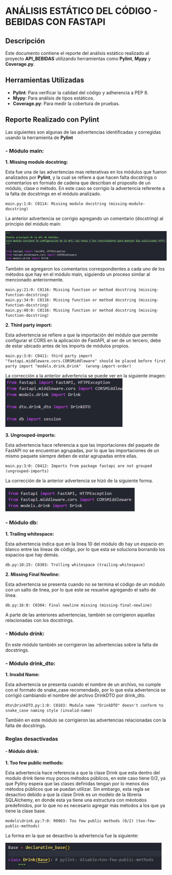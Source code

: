 # ANÁLISIS ESTÁTICO DEL CÓDIGO - BEBIDAS CON FASTAPI

## Descripción
Este documento contiene el reporte del análisis estático realizado al proyecto **API_BEBIDAS** utilizando herramientas como **Pylint**, **Mypy** y **Coverage.py**.

## Herramientas Utilizadas
- **Pylint**: Para verificar la calidad del código y adherencia a PEP 8.
- **Mypy**: Para análisis de tipos estáticos.
- **Coverage.py**: Para medir la cobertura de pruebas.

## Reporte Realizado con Pylint
Las siguientes son algunas de las advertencias identificadas y corregidas usando la herramienta de **Pylint**

### **- Módulo main:**

**1. Missing module docstring:**

Esta fue una de las advertencias mas reiterativas en los módulos que fueron analizados por **Pylint**, y la cual se refiere a que hacen falta docstrings o comentarios en formato de cadena que describan el proposito de un módulo, clase o método. En este caso se corrigio la advertencia referente a la falta de docstrings en el módulo analizado.

```
main.py:1:0: C0114: Missing module docstring (missing-module-docstring)
```

La anterior advertencia se corrigio agregando un comentario (docstring) al principio del módulo main:

![alt text](static_analysis_images/image-1.png)

También se agregaron los comentarios correspondientes a cada uno de los métodos que hay en el módulo main, siguiendo un proceso similar al mencionado anteriormente.

```
main.py:21:0: C0116: Missing function or method docstring (missing-function-docstring)
main.py:34:0: C0116: Missing function or method docstring (missing-function-docstring)
main.py:40:0: C0116: Missing function or method docstring (missing-function-docstring)
```

**2. Third party import:**

Esta advertencia se refiere a que la importación del módulo que permite configurar el CORS en la aplicación de FastAPI, al ser de un tercero, debe de estar ubicado antes de los imports de módulos propios.

```
main.py:3:0: C0411: third party import "fastapi.middleware.cors.CORSMiddleware" should be placed before first party import "models.drink.Drink"  (wrong-import-order)
```

La corrección a la anterior advertencia se puede ver en la siguiente imagen:
![alt text](static_analysis_images/image-2.png)

**3. Ungrouped-imports:**

Esta advertencia hace referencia a que las importaciones del paquete de FastAPI no se encuentran agrupadas, por lo que las importaciones de un mismo paquete siempre deben de estar agrupadas entre ellas.

```
main.py:3:0: C0412: Imports from package fastapi are not grouped (ungrouped-imports)
```

La corrección de la anterior advertencia se hizó de la siguiente forma.

![alt text](static_analysis_images/image-3.png)

### **- Módulo db:**

**1. Trailing whitespace:**

Esta advertencia indica que en la línea 10 del módulo db hay un espacio en blanco entre las líneas de código, por lo que esta se soluciona borrando los espacios que hay demás.

```
db.py:10:25: C0303: Trolling whitespace (trailing-whitespace)
```

**2. Missing Final Newline:**

Esta advertencia se presenta cuando no se termina el código de un módulo con un salto de línea, por lo que este se resuelve agregando el salto de línea.

```
db.py:16:0: C0304: Final newline missing (missing-final-newline)
```

A parte de las anteriores advertencias, también se corrigieron aquellas relacionadas con los docstrings.

### **- Módulo drink**:

En este módulo también se corrigieron las advertencias sobre la falta de docstrings. 

### **- Módulo drink_dto**:

**1. Invalid Name:**

Esta advertencia se presenta cuando el nombre de un archivo, no cumple con el formato de snake_case recomendado, por lo que esta advertencia se corrigió cambiando el nombre del archivo DrinkDTO por drink_dto.

```
dto\DrinkDTO.py:1:0: C0103: Module name "DrinkDTO" doesn't conform to snake_case naming style (invalid-name)
```

También en este módulo se corrigieron las advertencias relacionadas con la falta de docstrings.

### **Reglas desactivadas**

#### **- Módulo drink**:

**1. Too few public methods:**

Esta advertencia hace referencia a que la clase Drink que esta dentro del modulo drink tiene muy pocos métodos públicos, en este caso tiene 0/2, ya que Pyliny espera que las clases definidas tengan por lo menos dos métodos públicos que se puedan utilizar. Sin embargo, esta regla se desactivo debido a que la clase Drink es un modelo de la libreria SQLAlchemy, en donde esta ya tiene una estructura con méotodos predefinidos, por lo que no es necesario agregar más métodos a los que ya tiene la clase base.

```
models\drink.py:7:0: R0903: Too few public methods (0/2) (too-few-public-methods)
```

La forma en la que se desactivo la advertencia fue la siguiente:

![alt text](static_analysis_images/image-4.png)